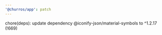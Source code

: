 ```yaml
---
'@churros/app': patch
---
```


chore(deps): update dependency @iconify-json/material-symbols to ^1.2.17 (!669)
